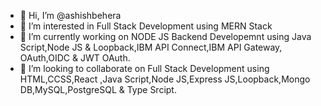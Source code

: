 - 👋 Hi, I’m @ashishbehera
- 👀 I’m interested in Full Stack Development using MERN Stack 
- 🌱 I’m currently working on NODE JS Backend Developemnt using Java Script,Node JS & Loopback,IBM API Connect,IBM API Gateway, OAuth,OIDC & JWT OAuth.
- 💞️ I’m looking to collaborate on Full Stack Development using HTML,CCSS,React ,Java Script,Node JS,Express JS,Loopback,Mongo DB,MySQL,PostgreSQL & Type Srcipt.


<!---
ashishbehera/ashishbehera is a ✨ special ✨ repository because its `README.md` (this file) appears on your GitHub profile.
You can click the Preview link to take a look at your changes.
--->
